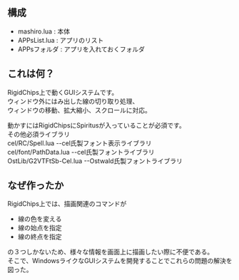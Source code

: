 ## 構成
- mashiro.lua : 本体
- APPsList.lua : アプリのリスト
- APPsフォルダ : アプリを入れておくフォルダ




## これは何？
RigidChips上で動くGUIシステムです。  
ウィンドウ外にはみ出した線の切り取り処理、  
ウィンドウの移動、拡大縮小、スクロールに対応。  

動かすにはRigidChipsにSpiritusが入っていることが必須です。  
その他必須ライブラリ  
cel/RC/Spell.lua		    --cel氏製フォント表示ライブラリ  
cel/font/PathData.lua	  --cel氏製フォントライブラリ  
OstLib/G2VTFtSb-Cel.lua --Ostwald氏製フォントライブラリ  


## なぜ作ったか
RigidChips上では、描画関連のコマンドが  
- 線の色を変える  
- 線の始点を指定  
- 線の終点を指定

の３つしかないため、様々な情報を画面上に描画したい際に不便である。  
そこで、WindowsライクなGUIシステムを開発することでこれらの問題の解決を図った。
